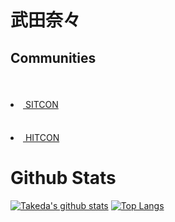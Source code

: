 # 武田奈々

## Communities
   <li><a href="https://sitcon.org/" alink="green"><img height=50> SITCON </a></li>
   <li><a href="https://www.facebook.com/HITCON/" alink="green"><img height=50> HITCON </a></li>
      
# Github Stats
[![Takeda's github stats](https://github-readme-stats.vercel.app/api?username=windware1203&show_icons=true&theme=cobalt)](https://github.com/windware1203/github-readme-stats)
[![Top Langs](https://github-readme-stats.vercel.app/api/top-langs/?username=windware1203&layout=compact&theme=buefy)](https://github.com/windware1203/github-readme-stats)
